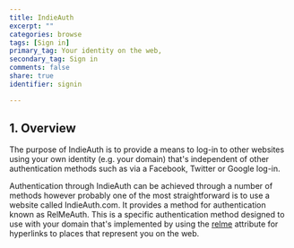 ```yaml
---
title: IndieAuth
excerpt: ""
categories: browse
tags: [Sign in]
primary_tag: Your identity on the web,
secondary_tag: Sign in
comments: false
share: true
identifier: signin

---
```

## 1. Overview
The purpose of IndieAuth is to provide a means to log-in to other websites using your own identity (e.g. your domain) that's independent of other authentication methods such as via a Facebook, Twitter or Google log-in.

Authentication through IndieAuth can be achieved through a number of methods however probably one of the most straightforward is to use a website called IndieAuth.com. It provides a method for authentication known as RelMeAuth. This is a specific authentication method designed to use with your domain that's implemented by using the [relme]('/browse/relme/') attribute for hyperlinks to places that represent you on the web.